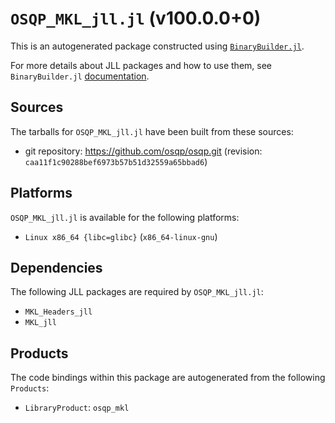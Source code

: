 # `OSQP_MKL_jll.jl` (v100.0.0+0)

This is an autogenerated package constructed using [`BinaryBuilder.jl`](https://github.com/JuliaPackaging/BinaryBuilder.jl).

For more details about JLL packages and how to use them, see `BinaryBuilder.jl` [documentation](https://juliapackaging.github.io/BinaryBuilder.jl/dev/jll/).

## Sources

The tarballs for `OSQP_MKL_jll.jl` have been built from these sources:

* git repository: https://github.com/osqp/osqp.git (revision: `caa11f1c90288bef6973b57b51d32559a65bbad6`)

## Platforms

`OSQP_MKL_jll.jl` is available for the following platforms:

* `Linux x86_64 {libc=glibc}` (`x86_64-linux-gnu`)

## Dependencies

The following JLL packages are required by `OSQP_MKL_jll.jl`:

* `MKL_Headers_jll`
* `MKL_jll`

## Products

The code bindings within this package are autogenerated from the following `Products`:

* `LibraryProduct`: `osqp_mkl`
